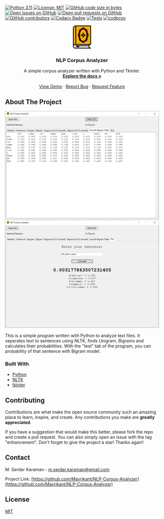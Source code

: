 [![Python 3.11](https://img.shields.io/badge/python-3.11-blue.svg)](https://www.python.org/downloads/release/python-270/) [![License: MIT](https://img.shields.io/badge/License-MIT-yellow.svg)](https://opensource.org/licenses/MIT) [![GitHub code size in bytes](https://img.shields.io/github/languages/code-size/Mavrikant/NLP-Corpus-Analyzer?color=green)](https://github.com/Mavrikant/NLP-Corpus-Analyzer) [![Open issues on GitHub](https://img.shields.io/github/issues-raw/Mavrikant/NLP-Corpus-Analyzer)](https://github.com/Mavrikant/NLP-Corpus-Analyzer/issues) [![Open pull requests on GitHub](https://img.shields.io/github/issues-pr-raw/Mavrikant/NLP-Corpus-Analyzer)](https://github.com/Mavrikant/NLP-Corpus-Analyzer/pulls) [![GitHub contributors](https://img.shields.io/github/contributors/Mavrikant/NLP-Corpus-Analyzer)](https://github.com/Mavrikant/NLP-Corpus-Analyzer/graphs/contributors) [![Codacy Badge](https://app.codacy.com/project/badge/Grade/e4bdd4f986eb44da819ae4dabf8aa27b)](https://www.codacy.com/gh/Mavrikant/NLP-Corpus-Analyzer/dashboard?utm_source=github.com&amp;utm_medium=referral&amp;utm_content=Mavrikant/NLP-Corpus-Analyzer&amp;utm_campaign=Badge_Grade) [![Tests](https://github.com/Mavrikant/NLP-Corpus-Analyzer/actions/workflows/test-coverage.yml/badge.svg)](https://github.com/Mavrikant/NLP-Corpus-Analyzer/actions/workflows/test-coverage.yml) [![codecov](https://codecov.io/gh/Mavrikant/NLP-Corpus-Analyzer/branch/main/graph/badge.svg)](https://codecov.io/gh/Mavrikant/NLP-Corpus-Analyzer)

<div align="center">
  <a href="https://github.com/Mavrikant/NLP-Corpus-Analyze">
    <img src="images/icon.svg" alt="Logo" width="80" height="80">
  </a>
<h3 align="center">NLP Corpus Analyzer</h3>

  <p align="center">
    A simple corpus analyzer written with Python and Tkinter.
    <br />
    <a href="https://github.com/Mavrikant/NLP-Corpus-Analyzer"><strong>Explore the docs »</strong></a>
    <br />
    <br />
    <a href="https://github.com/Mavrikant/NLP-Corpus-Analyzer">View Demo</a>
    ·
    <a href="https://github.com/Mavrikant/NLP-Corpus-Analyzer/issues">Report Bug</a>
    ·
    <a href="https://github.com/Mavrikant/NLP-Corpus-Analyzer/issues">Request Feature</a>
  </p>
</div>


## About The Project

![Screenshot](images/Screenshot1.png)
![Screenshot](images/Screenshot2.png)

This is a simple program written with Python to analyze text files. It seperates text to sentences using NLTK, finds Unigram, Bigrams and calculates their probabilities. With the "test" tab of the program, you can probability of that sentence with Bigram model.   


### Built With

* [Python](https://www.python.org/)
* [NLTK](https://www.nltk.org/)
* [tkinter](https://docs.python.org/3/library/tkinter.html)


## Contributing

Contributions are what make the open source community such an amazing place to learn, inspire, and create. Any contributions you make are **greatly appreciated**.

If you have a suggestion that would make this better, please fork the repo and create a pull request. You can also simply open an issue with the tag "enhancement".
Don't forget to give the project a star! Thanks again!


## Contact

M. Serdar Karaman - m.serdar.karaman@gmail.com

Project Link: [https://github.com/Mavrikant/NLP-Corpus-Analyzer](https://github.com/Mavrikant/NLP-Corpus-Analyzer)


## License

[MIT](https://choosealicense.com/licenses/mit/)

